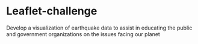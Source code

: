 # Leaflet-challenge
Develop a visualization of earthquake data to assist in educating the public and government organizations on the issues facing our planet
